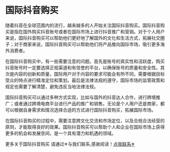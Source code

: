 # 国际抖音购买

随着抖音在全球范围内的流行，越来越多的人开始关注国际抖音购买。国际抖音购买是指在国外购买抖音账号或者在国际市场上进行抖音推广和营销。对于个人用户来说，国际抖音购买可以帮助他们更好地了解国外的文化和生活方式，拓展社交圈子；对于商家来说，国际抖音购买可以帮助他们将产品推向国际市场，吸引更多海外消费者。

在国际抖音购买中，有一些需要注意的问题。首先是账号的真实性和活跃度，购买抖音账号时一定要选择正规渠道和有信誉的平台，以确保账号的质量和安全性。其次是内容的创新和质量，国际用户对于内容的要求可能会有所不同，需要根据目标受众的特点进行精准定位和策划。最后是法律法规的遵守，国际市场的监管政策和规定也需要了解清楚，避免违反当地法律法规。

国际抖音购买可以通过多种方式实现，比如与国外的抖音达人合作，进行跨境推广；或者通过跨境电商平台进行产品的推广和销售。无论是个人用户还是商家，都可以根据自身需求和情况选择合适的方式进行国际抖音购买，拓展国际市场。

在国际抖音购买的过程中，需要注意跨文化交流和市场定位，以及合规合法经营的原则，才能取得良好的效果。国际抖音购买可以帮助个人和企业在国际市场上获得更多的机会和发展空间，是一个具有潜力和机遇的领域。

更多关于国际抖音购买 请通过✈与我们联系,感谢阅读！[点我联系✈](https://s.G208.com)